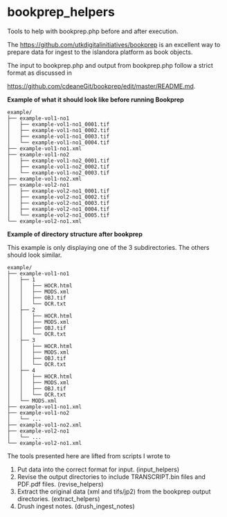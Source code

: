 # bookprep_helpers
Tools to help with bookprep.php before and after execution.

The https://github.com/utkdigitalinitiatives/bookprep is an excellent way to prepare data for ingest to the islandora platform as book objects.

The input to bookprep.php and output from bookprep.php follow a strict format as discussed in

https://github.com/cdeaneGit/bookprep/edit/master/README.md.

**Example of what it should look like before running Bookprep**
```terminal
example/
├── example-vol1-no1
│   ├── example-vol1-no1_0001.tif
│   ├── example-vol1-no1_0002.tif
│   ├── example-vol1-no1_0003.tif
│   └── example-vol1-no1_0004.tif
├── example-vol1-no1.xml
├── example-vol1-no2
│   ├── example-vol1-no2_0001.tif
│   ├── example-vol1-no2_0002.tif
│   └── example-vol1-no2_0003.tif
├── example-vol1-no2.xml
├── example-vol2-no1
│   ├── example-vol2-no1_0001.tif
│   ├── example-vol2-no1_0002.tif
│   ├── example-vol2-no1_0003.tif
│   ├── example-vol2-no1_0004.tif
│   └── example-vol2-no1_0005.tif
└── example-vol2-no1.xml
```

**Example of directory structure after bookprep**

This example is only displaying one of the 3 subdirectories. The others should look similar.
```terminal
example/
├── example-vol1-no1
│   ├── 1
│   │   ├── HOCR.html
│   │   ├── MODS.xml
│   │   ├── OBJ.tif
│   │   └── OCR.txt
│   ├── 2
│   │   ├── HOCR.html
│   │   ├── MODS.xml
│   │   ├── OBJ.tif
│   │   └── OCR.txt
│   ├── 3
│   │   ├── HOCR.html
│   │   ├── MODS.xml
│   │   ├── OBJ.tif
│   │   └── OCR.txt
│   ├── 4
│   │   ├── HOCR.html
│   │   ├── MODS.xml
│   │   ├── OBJ.tif
│   │   └── OCR.txt
│   └── MODS.xml
├── example-vol1-no1.xml
├── example-vol1-no2
│   └── ...
├── example-vol1-no2.xml
├── example-vol2-no1
│   └── ...
└── example-vol2-no1.xml
```

The tools presented here are lifted from scripts I wrote to

1. Put data into the correct format for input. (input_helpers)
2. Revise the output directories to include TRANSCRIPT.bin files and PDF.pdf files. (revise_helpers)
3. Extract the original data (xml and tifs/jp2) from the bookprep output directories. (extract_helpers)
4. Drush ingest notes. (drush_ingest_notes)
